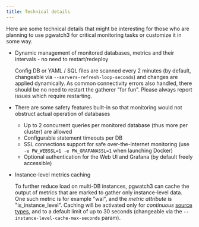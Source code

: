 ```yaml
---
title: Technical details
---
```


Here are some technical details that might be interesting for those who
are planning to use pgwatch3 for critical monitoring tasks or customize
it in some way.

-   Dynamic management of monitored databases, metrics and their
    intervals - no need to restart/redeploy

    Config DB or YAML / SQL files are scanned every 2 minutes (by
    default, changeable via `--servers-refresh-loop-seconds`) and changes
    are applied dynamically. As common connectivity errors also
    handled, there should be no need to restart the gatherer "for
    fun". Please always report issues which require restarting.

-   There are some safety features built-in so that monitoring would not
    obstruct actual operation of databases

    -   Up to 2 concurrent queries per monitored database (thus more per
        cluster) are allowed
    -   Configurable statement timeouts per DB
    -   SSL connections support for safe over-the-internet monitoring
        (use `-e PW_WEBSSL=1 -e PW_GRAFANASSL=1` when launching
        Docker)
    -   Optional authentication for the Web UI and Grafana (by default
        freely accessible)

-   Instance-level metrics caching

    To further reduce load on multi-DB instances, pgwatch3 can cache the
    output of metrics that are marked to gather only instance-level
    data. One such metric is for example "wal", and the *metric
    attribute* is "is_instance_level". Caching will be activated only
    for *continuous* [source types](preparing_databases.md#different-source-types-explained), 
    and to a default limit of up to 30 seconds (changeable
    via the `--instance-level-cache-max-seconds` param).
